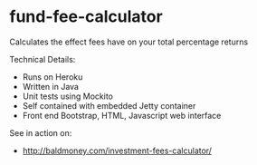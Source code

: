 # fund-fee-calculator
Calculates the effect fees have on your total percentage returns

Technical Details:
- Runs on Heroku
- Written in Java
- Unit tests using Mockito
- Self contained with embedded Jetty container
- Front end Bootstrap, HTML, Javascript web interface


See in action on:
- http://baldmoney.com/investment-fees-calculator/
